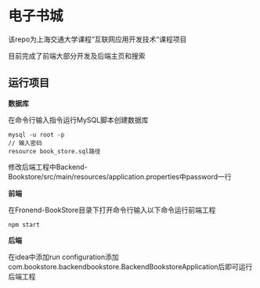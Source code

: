# 电子书城

该repo为上海交通大学课程“互联网应用开发技术“课程项目

目前完成了前端大部分开发及后端主页和搜索

## 运行项目

**数据库**

在命令行输入指令运行MySQL脚本创建数据库

```
mysql -u root -p
// 输入密码
resource book_store.sql路径
```

修改后端工程中Backend-Bookstore/src/main/resources/application.properties中password一行

**前端**

在Fronend-BookStore目录下打开命令行输入以下命令运行前端工程

```
npm start
```

**后端**

在idea中添加run configuration添加com.bookstore.backendbookstore.BackendBookstoreApplication后即可运行后端工程
